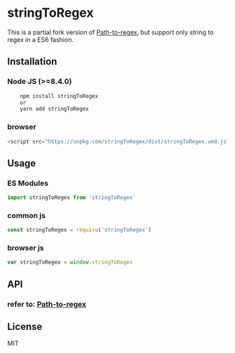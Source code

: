 # stringToRegex

This is a partial fork version of [Path-to-regex](https://github.com/pillarjs/path-to-regexp), but support only string to regex in a ES6 fashion.

## Installation

### Node JS (>=8.4.0)

```bash
    npm install stringToRegex
    or
    yarn add stringToRegex
```

### browser

```js
<script src="https://unpkg.com/stringToRegex/dist/stringToRegex.umd.js" />
```

## Usage

### ES Modules

```js
import stringToRegex from 'stringToRegex'
```

### common js

```js
const stringToRegex = require('stringToRegex')
```

### browser js

```js
var stringToRegex = window.stringToRegex
```

## API

### refer to: [Path-to-regex](https://github.com/pillarjs/path-to-regexp)

## License

MIT
